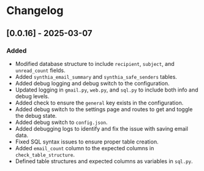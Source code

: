 # Changelog

## [0.0.16] - 2025-03-07
### Added
- Modified database structure to include `recipient`, `subject`, and `unread_count` fields.
- Added `synthia_email_summary` and `synthia_safe_senders` tables.
- Added debug logging and debug switch to the configuration.
- Updated logging in `gmail.py`, `web.py`, and `sql.py` to include both info and debug levels.
- Added check to ensure the `general` key exists in the configuration.
- Added debug switch to the settings page and routes to get and toggle the debug state.
- Added debug switch to `config.json`.
- Added debugging logs to identify and fix the issue with saving email data.
- Fixed SQL syntax issues to ensure proper table creation.
- Added `email_count` column to the expected columns in `check_table_structure`.
- Defined table structures and expected columns as variables in `sql.py`.

